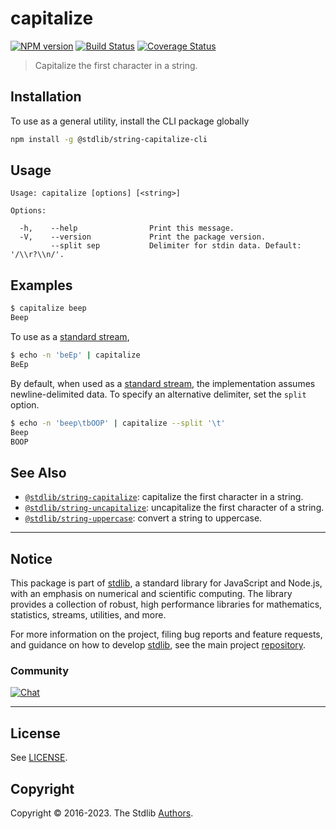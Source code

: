 <!--

@license Apache-2.0

Copyright (c) 2018 The Stdlib Authors.

Licensed under the Apache License, Version 2.0 (the "License");
you may not use this file except in compliance with the License.
You may obtain a copy of the License at

   http://www.apache.org/licenses/LICENSE-2.0

Unless required by applicable law or agreed to in writing, software
distributed under the License is distributed on an "AS IS" BASIS,
WITHOUT WARRANTIES OR CONDITIONS OF ANY KIND, either express or implied.
See the License for the specific language governing permissions and
limitations under the License.

-->

# capitalize

[![NPM version][npm-image]][npm-url] [![Build Status][test-image]][test-url] [![Coverage Status][coverage-image]][coverage-url] <!-- [![dependencies][dependencies-image]][dependencies-url] -->

> Capitalize the first character in a string.









<section class="cli">



<section class="installation">

## Installation

To use as a general utility, install the CLI package globally

```bash
npm install -g @stdlib/string-capitalize-cli
```

</section>

<!-- CLI usage documentation. -->

<section class="usage">

## Usage

```text
Usage: capitalize [options] [<string>]

Options:

  -h,    --help                Print this message.
  -V,    --version             Print the package version.
         --split sep           Delimiter for stdin data. Default: '/\\r?\\n/'.
```

</section>

<!-- /.usage -->

<!-- CLI usage notes. Make sure to keep an empty line after the `section` element and another before the `/section` close. -->



<section class="examples">

## Examples

```bash
$ capitalize beep
Beep
```

To use as a [standard stream][standard-streams],

```bash
$ echo -n 'beEp' | capitalize
BeEp
```

By default, when used as a [standard stream][standard-streams], the implementation assumes newline-delimited data. To specify an alternative delimiter, set the `split` option.

```bash
$ echo -n 'beep\tbOOP' | capitalize --split '\t'
Beep
BOOP
```

</section>

<!-- /.examples -->

</section>

<!-- /.cli -->

<!-- Section for related `stdlib` packages. Do not manually edit this section, as it is automatically populated. -->

<section class="related">

## See Also

-   <span class="package-name">[`@stdlib/string-capitalize`][@stdlib/string-capitalize]</span><span class="delimiter">: </span><span class="description">capitalize the first character in a string.</span>
-   <span class="package-name">[`@stdlib/string-uncapitalize`][@stdlib/string/uncapitalize]</span><span class="delimiter">: </span><span class="description">uncapitalize the first character of a string.</span>
-   <span class="package-name">[`@stdlib/string-uppercase`][@stdlib/string/uppercase]</span><span class="delimiter">: </span><span class="description">convert a string to uppercase.</span>

</section>

<!-- /.related -->

<!-- Section for all links. Make sure to keep an empty line after the `section` element and another before the `/section` close. -->


<section class="main-repo" >

* * *

## Notice

This package is part of [stdlib][stdlib], a standard library for JavaScript and Node.js, with an emphasis on numerical and scientific computing. The library provides a collection of robust, high performance libraries for mathematics, statistics, streams, utilities, and more.

For more information on the project, filing bug reports and feature requests, and guidance on how to develop [stdlib][stdlib], see the main project [repository][stdlib].

### Community

[![Chat][chat-image]][chat-url]

---

## License

See [LICENSE][stdlib-license].


## Copyright

Copyright &copy; 2016-2023. The Stdlib [Authors][stdlib-authors].

</section>

<!-- /.stdlib -->

<!-- Section for all links. Make sure to keep an empty line after the `section` element and another before the `/section` close. -->

<section class="links">

[npm-image]: http://img.shields.io/npm/v/@stdlib/string-capitalize-cli.svg
[npm-url]: https://npmjs.org/package/@stdlib/string-capitalize-cli

[test-image]: https://github.com/stdlib-js/string-capitalize/actions/workflows/test.yml/badge.svg?branch=main
[test-url]: https://github.com/stdlib-js/string-capitalize/actions/workflows/test.yml?query=branch:main

[coverage-image]: https://img.shields.io/codecov/c/github/stdlib-js/string-capitalize/main.svg
[coverage-url]: https://codecov.io/github/stdlib-js/string-capitalize?branch=main

<!--

[dependencies-image]: https://img.shields.io/david/stdlib-js/string-capitalize.svg
[dependencies-url]: https://david-dm.org/stdlib-js/string-capitalize/main

-->

[chat-image]: https://img.shields.io/gitter/room/stdlib-js/stdlib.svg
[chat-url]: https://app.gitter.im/#/room/#stdlib-js_stdlib:gitter.im

[stdlib]: https://github.com/stdlib-js/stdlib

[stdlib-authors]: https://github.com/stdlib-js/stdlib/graphs/contributors

[cli-section]: https://github.com/stdlib-js/string-capitalize#cli
[cli-url]: https://github.com/stdlib-js/string-capitalize/tree/cli
[@stdlib/string-capitalize]: https://github.com/stdlib-js/string-capitalize/tree/main

[umd]: https://github.com/umdjs/umd
[es-module]: https://developer.mozilla.org/en-US/docs/Web/JavaScript/Guide/Modules

[deno-url]: https://github.com/stdlib-js/string-capitalize/tree/deno
[umd-url]: https://github.com/stdlib-js/string-capitalize/tree/umd
[esm-url]: https://github.com/stdlib-js/string-capitalize/tree/esm
[branches-url]: https://github.com/stdlib-js/string-capitalize/blob/main/branches.md

[stdlib-license]: https://raw.githubusercontent.com/stdlib-js/string-capitalize/main/LICENSE

[standard-streams]: https://en.wikipedia.org/wiki/Standard_streams

[mdn-regexp]: https://developer.mozilla.org/en-US/docs/Web/JavaScript/Guide/Regular_Expressions

<!-- <related-links> -->

[@stdlib/string/uncapitalize]: https://github.com/stdlib-js/string-uncapitalize

[@stdlib/string/uppercase]: https://github.com/stdlib-js/string-uppercase

<!-- </related-links> -->

</section>

<!-- /.links -->
